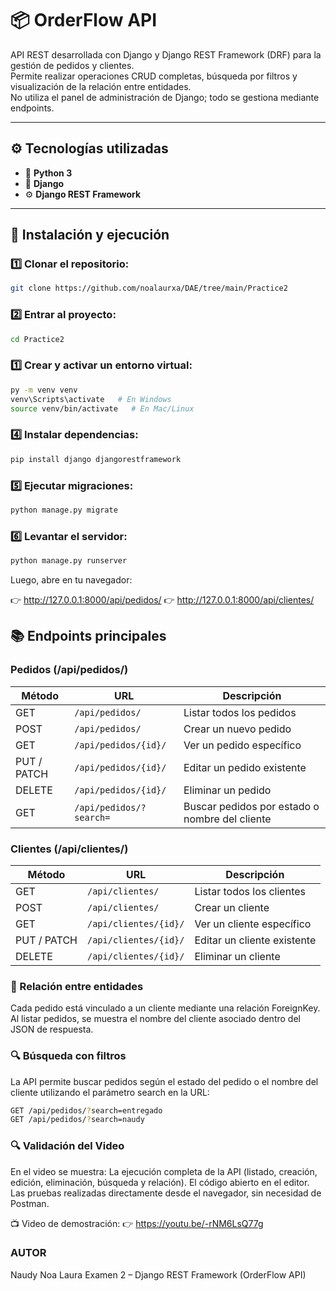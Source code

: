# 📦 OrderFlow API

API REST desarrollada con Django y Django REST Framework (DRF) para la gestión de pedidos y clientes.  
Permite realizar operaciones CRUD completas, búsqueda por filtros y visualización de la relación entre entidades.  
No utiliza el panel de administración de Django; todo se gestiona mediante endpoints.

---

## ⚙️ Tecnologías utilizadas

- 🐍 **Python 3**
- 🧩 **Django**
- ⚙️ **Django REST Framework**

---

## 🚀 Instalación y ejecución

### 1️⃣ Clonar el repositorio:
```bash
git clone https://github.com/noalaurxa/DAE/tree/main/Practice2
```
### 2️⃣ Entrar al proyecto:
```bash
cd Practice2
```
### 1️⃣ Crear y activar un entorno virtual:
```bash
py -m venv venv
venv\Scripts\activate   # En Windows
source venv/bin/activate   # En Mac/Linux
```
### 4️⃣ Instalar dependencias:
```bash
pip install django djangorestframework
```
### 5️⃣ Ejecutar migraciones:
```bash
python manage.py migrate
```
### 6️⃣ Levantar el servidor:
```bash
python manage.py runserver
```
Luego, abre en tu navegador:

👉 http://127.0.0.1:8000/api/pedidos/
👉 http://127.0.0.1:8000/api/clientes/

## 📚 Endpoints principales

### Pedidos (/api/pedidos/)


| Método      | URL                     | Descripción                                    |
| ----------- | ----------------------- | ---------------------------------------------- |
| GET         | `/api/pedidos/`         | Listar todos los pedidos                       |
| POST        | `/api/pedidos/`         | Crear un nuevo pedido                          |
| GET         | `/api/pedidos/{id}/`    | Ver un pedido específico                       |
| PUT / PATCH | `/api/pedidos/{id}/`    | Editar un pedido existente                     |
| DELETE      | `/api/pedidos/{id}/`    | Eliminar un pedido                             |
| GET         | `/api/pedidos/?search=` | Buscar pedidos por estado o nombre del cliente |

### Clientes (/api/clientes/)

| Método      | URL                   | Descripción                 |
| ----------- | --------------------- | --------------------------- |
| GET         | `/api/clientes/`      | Listar todos los clientes   |
| POST        | `/api/clientes/`      | Crear un cliente            |
| GET         | `/api/clientes/{id}/` | Ver un cliente específico   |
| PUT / PATCH | `/api/clientes/{id}/` | Editar un cliente existente |
| DELETE      | `/api/clientes/{id}/` | Eliminar un cliente         |

### 🔗 Relación entre entidades

Cada pedido está vinculado a un cliente mediante una relación ForeignKey.
Al listar pedidos, se muestra el nombre del cliente asociado dentro del JSON de respuesta.

### 🔍 Búsqueda con filtros
La API permite buscar pedidos según el estado del pedido o el nombre del cliente utilizando el parámetro search en la URL:
```bash
GET /api/pedidos/?search=entregado
GET /api/pedidos/?search=naudy
```
### 🔍 Validación del Video
En el video se muestra:
La ejecución completa de la API (listado, creación, edición, eliminación, búsqueda y relación).
El código abierto en el editor.
Las pruebas realizadas directamente desde el navegador, sin necesidad de Postman.

📺 Video de demostración:
👉 https://youtu.be/-rNM6LsQ77g

### AUTOR
Naudy Noa Laura
Examen 2 – Django REST Framework (OrderFlow API)
